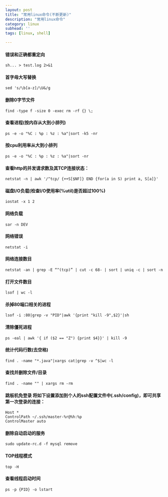 ```yaml
---
layout: post
title: "常用linux命令(不断更新)"
description: "常用linux命令"
category: linux
subhead: ''
tags: [linux, shell]

---
```

 
#### 错误和正确都重定向
    sh... > test.log 2>&1

#### 首字母大写替换
    sed 's/\b[a-z]/\U&/g

#### 删除0字节文件
    find -type f -size 0 -exec rm -rf {} \;

#### 查看进程(按内存从大到小排列)
    ps -e -o "%C : %p : %z : %a"|sort -k5 -nr

#### 按cpu利用率从大到小排列
    ps -e -o "%C : %p : %z : %a"|sort -nr

#### 查看http的并发请求数及其TCP连接状态：
    netstat -n | awk '/^tcp/ {++S[$NF]} END {for(a in S) print a, S[a]}'

#### 磁盘I/O负载(检查I/O使用率(%util)是否超过100%)
    iostat -x 1 2

#### 网络负载
    sar -n DEV

#### 网络错误
    netstat -i

#### 网络连接数目
    netstat -an | grep -E “^(tcp)” | cut -c 68- | sort | uniq -c | sort -n

#### 打开文件数目
    lsof | wc -l

#### 杀掉80端口相关的进程
    lsof -i :80|grep -v "PID"|awk '{print "kill -9",$2}'|sh

#### 清除僵死进程
    ps -eal | awk '{ if ($2 == "Z") {print $4}}' | kill -9

#### 统计代码行数(去空格)
    find . -name "*.java"|xargs cat|grep -v ^$|wc -l

#### 查找并删除文件/目录
    find . -name "" | xargs rm -rm

#### 跳板机免登录 将如下设置添加到个人的ssh配置文件中(.ssh/config)，即可共享第一次登录的连接：

    Host *
    ControlPath ~/.ssh/master-%r@%h:%p
    ControlMaster auto

#### 删除自动启动的服务
    sudo update-rc.d -f mysql remove 
   
#### TOP线程模式
    top -H

#### 查看线程启动时间
    ps -p {PID} -o lstart

